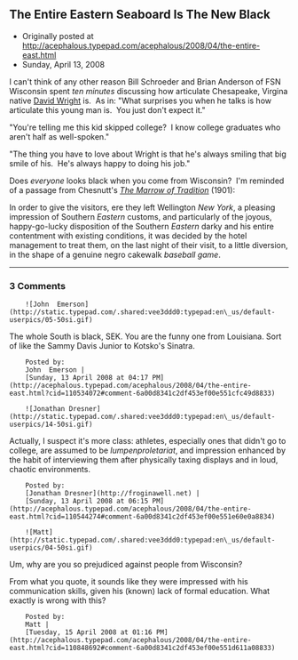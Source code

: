 ## The Entire Eastern Seaboard Is The New Black

 * Originally posted at http://acephalous.typepad.com/acephalous/2008/04/the-entire-east.html
 * Sunday, April 13, 2008



I can't think of any other reason Bill Schroeder and Brian Anderson of FSN Wisconsin spent _ten minutes_ discussing how articulate Chesapeake, Virgina native [David Wright](http://en.wikipedia.org/wiki/David\_Wright\_(baseball\_player)) is.  As in:
"What surprises you when he talks is how articulate this young man is.  You just don't expect it."

"You're telling me this kid skipped college?  I know college graduates who aren't half as well-spoken."

"The thing you have to love about Wright is that he's always smiling that big smile of his.  He's always happy to doing his job."

Does _everyone_ looks black when you come from Wisconsin?  I'm reminded of a passage from Chesnutt's [_The Marrow of Tradition_](http://books.google.com/books?id=2ch8PsEzvO4C&printsec=titlepage&dq=) (1901):

In order to give the visitors, ere they left 
Wellington
 _New York_, a pleasing impression of 
Southern
 _Eastern_ customs, and particularly of the joyous, happy-go-lucky disposition of the 
Southern
 _Eastern_ darky and his entire contentment with existing conditions, it was decided by the hotel management to treat them, on the last night of their visit, to a little diversion, in the shape of a genuine 
negro cakewalk
 _baseball game_.
		

* * *

### 3 Comments 

		

                
[]()

	

		![John  Emerson](http://static.typepad.com/.shared:vee3ddd0:typepad:en\_us/default-userpics/05-50si.gif)
	

	

		

The whole South is black, SEK. You are the funny one from Louisiana. Sort of like the Sammy Davis Junior to Kotsko's Sinatra. 

	

		Posted by:
		John  Emerson |
		[Sunday, 13 April 2008 at 04:17 PM](http://acephalous.typepad.com/acephalous/2008/04/the-entire-east.html?cid=110534072#comment-6a00d8341c2df453ef00e551cfc49d8833)

[]()

	

		![Jonathan Dresner](http://static.typepad.com/.shared:vee3ddd0:typepad:en\_us/default-userpics/14-50si.gif)
	

	

		

Actually, I suspect it's more class: athletes, especially ones that didn't go to college, are assumed to be _lumpenproletariat_, and impression enhanced by the habit of interviewing them after physically taxing displays and in loud, chaotic environments.

	

		Posted by:
		[Jonathan Dresner](http://froginawell.net) |
		[Sunday, 13 April 2008 at 06:15 PM](http://acephalous.typepad.com/acephalous/2008/04/the-entire-east.html?cid=110544274#comment-6a00d8341c2df453ef00e551e60e0a8834)

[]()

	

		![Matt](http://static.typepad.com/.shared:vee3ddd0:typepad:en\_us/default-userpics/04-50si.gif)
	

	

		

Um, why are you so prejudiced against people from Wisconsin?

From what you quote, it sounds like they were impressed with his communication skills, given his (known) lack of formal education. What exactly is wrong with this?

	

		Posted by:
		Matt |
		[Tuesday, 15 April 2008 at 01:16 PM](http://acephalous.typepad.com/acephalous/2008/04/the-entire-east.html?cid=110848692#comment-6a00d8341c2df453ef00e551d611a08833)

		

        
